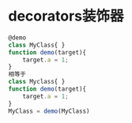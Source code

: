 # decorators装饰器

```js
@demo
class MyClass{ }
function demo(target){
    target.a = 1;
}
相等于
class Myclass{ }
function demo(target){
    target.a = 1;
}
MyClass = demo(MyClass)
```

